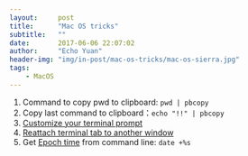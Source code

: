 ```yaml
---
layout:     post
title:      "Mac OS tricks"
subtitle:   ""
date:       2017-06-06 22:07:02
author:     "Echo Yuan"
header-img: "img/in-post/mac-os-tricks/mac-os-sierra.jpg"
tags:
    - MacOS
---
```

1. Command to copy pwd to clipboard: `pwd | pbcopy`
2. Copy last command to clipboard：`echo "!!" | pbcopy`
3. [Customize your terminal prompt](http://osxdaily.com/2006/12/11/how-to-customize-your-terminal-prompt/)
4. [Reattach terminal tab to another window](https://apple.stackexchange.com/questions/14704/reattach-terminal-tab-to-another-window)
5. Get [Epoch time](https://en.wikipedia.org/wiki/Unix_time) from command line: `date +%s`


